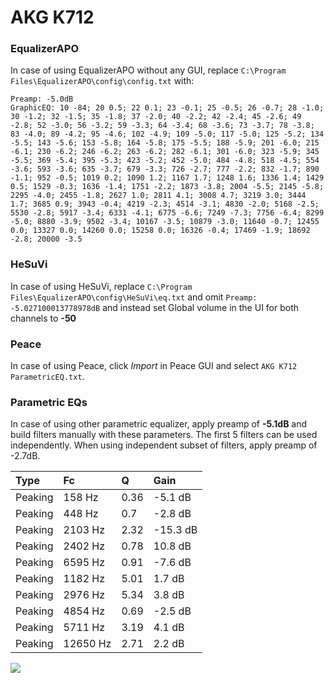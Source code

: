 # AKG K712

### EqualizerAPO
In case of using EqualizerAPO without any GUI, replace `C:\Program Files\EqualizerAPO\config\config.txt`
with:
```
Preamp: -5.0dB
GraphicEQ: 10 -84; 20 0.5; 22 0.1; 23 -0.1; 25 -0.5; 26 -0.7; 28 -1.0; 30 -1.2; 32 -1.5; 35 -1.8; 37 -2.0; 40 -2.2; 42 -2.4; 45 -2.6; 49 -2.8; 52 -3.0; 56 -3.2; 59 -3.3; 64 -3.4; 68 -3.6; 73 -3.7; 78 -3.8; 83 -4.0; 89 -4.2; 95 -4.6; 102 -4.9; 109 -5.0; 117 -5.0; 125 -5.2; 134 -5.5; 143 -5.6; 153 -5.8; 164 -5.8; 175 -5.5; 188 -5.9; 201 -6.0; 215 -6.1; 230 -6.2; 246 -6.2; 263 -6.2; 282 -6.1; 301 -6.0; 323 -5.9; 345 -5.5; 369 -5.4; 395 -5.3; 423 -5.2; 452 -5.0; 484 -4.8; 518 -4.5; 554 -3.6; 593 -3.6; 635 -3.7; 679 -3.3; 726 -2.7; 777 -2.2; 832 -1.7; 890 -1.1; 952 -0.5; 1019 0.2; 1090 1.2; 1167 1.7; 1248 1.6; 1336 1.4; 1429 0.5; 1529 -0.3; 1636 -1.4; 1751 -2.2; 1873 -3.8; 2004 -5.5; 2145 -5.8; 2295 -4.0; 2455 -1.8; 2627 1.0; 2811 4.1; 3008 4.7; 3219 3.0; 3444 1.7; 3685 0.9; 3943 -0.4; 4219 -2.3; 4514 -3.1; 4830 -2.0; 5168 -2.5; 5530 -2.8; 5917 -3.4; 6331 -4.1; 6775 -6.6; 7249 -7.3; 7756 -6.4; 8299 -5.0; 8880 -3.9; 9502 -3.4; 10167 -3.5; 10879 -3.0; 11640 -0.7; 12455 0.0; 13327 0.0; 14260 0.0; 15258 0.0; 16326 -0.4; 17469 -1.9; 18692 -2.8; 20000 -3.5
```

### HeSuVi
In case of using HeSuVi, replace `C:\Program Files\EqualizerAPO\config\HeSuVi\eq.txt` and omit `Preamp:
-5.027100013778978dB` and instead set Global volume in the UI for both channels to **-50**

### Peace
In case of using Peace, click *Import* in Peace GUI and select `AKG K712 ParametricEQ.txt`.

### Parametric EQs
In case of using other parametric equalizer, apply preamp of **-5.1dB** and build filters manually
with these parameters. The first 5 filters can be used independently.
When using independent subset of filters, apply preamp of -2.7dB.

| Type    | Fc       |    Q | Gain     |
|:--------|:---------|:-----|:---------|
| Peaking | 158 Hz   | 0.36 | -5.1 dB  |
| Peaking | 448 Hz   | 0.7  | -2.8 dB  |
| Peaking | 2103 Hz  | 2.32 | -15.3 dB |
| Peaking | 2402 Hz  | 0.78 | 10.8 dB  |
| Peaking | 6595 Hz  | 0.91 | -7.6 dB  |
| Peaking | 1182 Hz  | 5.01 | 1.7 dB   |
| Peaking | 2976 Hz  | 5.34 | 3.8 dB   |
| Peaking | 4854 Hz  | 0.69 | -2.5 dB  |
| Peaking | 5711 Hz  | 3.19 | 4.1 dB   |
| Peaking | 12650 Hz | 2.71 | 2.2 dB   |

![](https://raw.githubusercontent.com/jaakkopasanen/AutoEq/master/results/headphonecom/sbaf-serious/AKG%20K712/AKG%20K712.png)